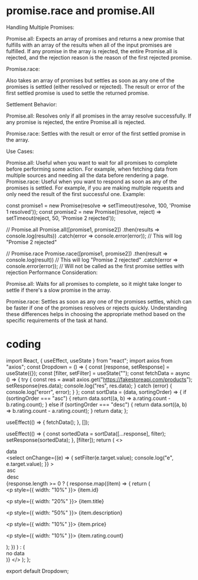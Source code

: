 # promise.race and promise.All

Handling Multiple Promises:

Promise.all: Expects an array of promises and returns a new promise that fulfills with an array of the results when all of the input promises are fulfilled. If any promise in the array is rejected, the entire Promise.all is rejected, and the rejection reason is the reason of the first rejected promise.


Promise.race:

Also takes an array of promises but settles as soon as any one of the promises is settled (either resolved or rejected). The result or error of the first settled promise is used to settle the returned promise.


Settlement Behavior:

Promise.all: Resolves only if all promises in the array resolve successfully. If any promise is rejected, the entire Promise.all is rejected.

Promise.race: Settles with the result or error of the first settled promise in the array.


Use Cases:

Promise.all: Useful when you want to wait for all promises to complete before performing some action. For example, when fetching data from multiple sources and needing all the data before rendering a page.
Promise.race: Useful when you want to respond as soon as any of the promises is settled. For example, if you are making multiple requests and only need the result of the first successful one.
Example:

const promise1 = new Promise(resolve => setTimeout(resolve, 100, 'Promise 1 resolved'));
const promise2 = new Promise((resolve, reject) => setTimeout(reject, 50, 'Promise 2 rejected'));

// Promise.all
Promise.all([promise1, promise2])
  .then(results => console.log(results))
  .catch(error => console.error(error)); // This will log "Promise 2 rejected"

// Promise.race
Promise.race([promise1, promise2])
  .then(result => console.log(result)) // This will log "Promise 2 rejected"
  .catch(error => console.error(error)); // Will not be called as the first promise settles with rejection
Performance Consideration:

Promise.all: Waits for all promises to complete, so it might take longer to settle if there's a slow promise in the array.


Promise.race: Settles as soon as any one of the promises settles, which can be faster if one of the promises resolves or rejects quickly.
Understanding these differences helps in choosing the appropriate method based on the specific requirements of the task at hand.


# coding 
import React, { useEffect, useState } from "react";
import axios from "axios";
const Dropdown = () => {
  const [response, setResponse] = useState({});
  const [filter, setFilter] = useState("");
  const fetchData = async () => {
    try {
      const res = await axios.get("https://fakestoreapi.com/products");
      setResponse(res.data);
      console.log("res", res.data);
    } catch (error) {
      console.log("erorr", error);
    }
  };
  const sortData = (data, sortingOrder) => {
    if (sortingOrder === "asc") {
      return data.sort((a, b) => a.rating.count - b.rating.count);
    } else if (sortingOrder === "desc") {
      return data.sort((a, b) => b.rating.count - a.rating.count);
    }
    return data;
  };

  useEffect(() => {
    fetchData();
  }, []);

  useEffect(() => {
    const sortedData = sortData([...response], filter);
    setResponse(sortedData);
  }, [filter]);
  return (
    <>
      <div>data</div>
      <select
        onChange={(e) => {
          setFilter(e.target.value);
          console.log("e", e.target.value);
        }}
      >
        <option>asc</option>
        <option>desc</option>
      </select>
      {response.length >= 0 ? (
        response.map((item) => {
          return (
            <div className="wrapper">
              <p style={{ width: "10%" }}> {item.id}</p>
              <p style={{ width: "20%" }}> {item.title}</p>
              <p style={{ width: "50%" }}> {item.description}</p>
              <p style={{ width: "10%" }}> {item.price}</p>
              <p style={{ width: "10%" }}> {item.rating.count}</p>
            </div>
          );
        })
      ) : (
        <div> no data </div>
      )}
    </>
  );
};

export default Dropdown;


